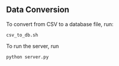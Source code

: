 ## Data Conversion

To convert from CSV to a database file, run:

```shell
csv_to_db.sh
```

To run the server, run

```shell
python server.py
```